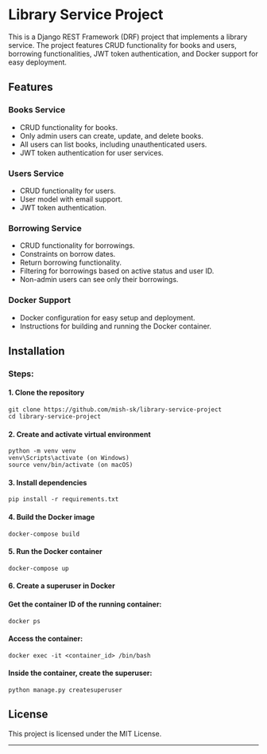 # Library Service Project

This is a Django REST Framework (DRF) project that implements a library service. The project features CRUD functionality for books and users, borrowing functionalities, JWT token authentication, and Docker support for easy deployment.
## Features
### Books Service
- CRUD functionality for books.
- Only admin users can create, update, and delete books.
- All users can list books, including unauthenticated users.
- JWT token authentication for user services.

### Users Service
- CRUD functionality for users.
- User model with email support.
- JWT token authentication.

### Borrowing Service
- CRUD functionality for borrowings.
- Constraints on borrow dates.
- Return borrowing functionality.
- Filtering for borrowings based on active status and user ID.
- Non-admin users can see only their borrowings.


### Docker Support
- Docker configuration for easy setup and deployment.
- Instructions for building and running the Docker container.


## Installation
### Steps:
#### 1. Clone the repository
```
git clone https://github.com/mish-sk/library-service-project
cd library-service-project
```

#### 2. Create and activate virtual environment
```
python -m venv venv
venv\Scripts\activate (on Windows)
source venv/bin/activate (on macOS)
```

#### 3. Install dependencies
```
pip install -r requirements.txt
```

#### 4. Build the Docker image
```
docker-compose build
```

#### 5. Run the Docker container
```
docker-compose up
```

#### 6. Create a superuser in Docker
#### Get the container ID of the running container:
```
docker ps
```

#### Access the container:
```
docker exec -it <container_id> /bin/bash
```

#### Inside the container, create the superuser:
```
python manage.py createsuperuser
```

## License

This project is licensed under the MIT License.

---
